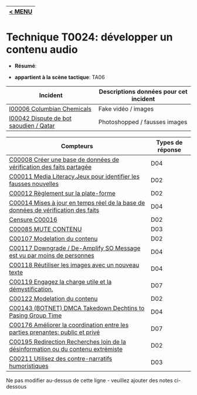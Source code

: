 |[< MENU](../../README.md)|
|---|
# Technique T0024: développer un contenu audio

* **Résumé**:

* **appartient à la scène tactique**: TA06


|Incident |Descriptions données pour cet incident |
|-------- |-------------------- |
|[I00006 Columbian Chemicals](../generated_pages/incidents/I00006.md) |Fake vidéo / images |
|[I00042 Dispute de bot saoudien / Qatar](../generated_pages/incidents/I00042.md) |Photoshopped / fausses images |



|Compteurs |Types de réponse |
|-------- |-------------- |
|[C00008 Créer une base de données de vérification des faits partagée](../generated_pages/counters/C00008.md) |D04 |
|[C00011 Media Literacy.Jeux pour identifier les fausses nouvelles](../generated_pages/counters/C00011.md) |D02 |
|[C00012 Règlement sur la plate-forme](../generated_pages/counters/C00012.md) |D02 |
|[C00014 Mises à jour en temps réel de la base de données de vérification des faits](../generated_pages/counters/C00014.md) |D04 |
|[Censure C00016](../generated_pages/counters/C00016.md) |D02 |
|[C00085 MUTE CONTENU](../generated_pages/counters/C00085.md) |D03 ||[C00096 Renforcez les institutions qui sont toujours des diseurs de vérité](../generated_pages/counters/C00096.md) |D07 |
|[C00107 Modelation du contenu](../generated_pages/counters/C00107.md) |D02 |
|[C00117 Downgrade / De-Amplify SO Message est vu par moins de personnes](../generated_pages/counters/C00117.md) |D04 |
|[C00118 Réutiliser les images avec un nouveau texte](../generated_pages/counters/C00118.md) |D04 |
|[C00119 Engagez la charge utile et la démystification.](../generated_pages/counters/C00119.md) |D07 |
|[C00122 Modelation du contenu](../generated_pages/counters/C00122.md) |D02 |
|[C00143 (BOTNET) DMCA Takedown Dechtins to Pasing Group Time](../generated_pages/counters/C00143.md) |D04 |
|[C00176 Améliorer la coordination entre les parties prenantes: public et privé](../generated_pages/counters/C00176.md) |D07 |
|[C00195 Redirection Recherches loin de la désinformation ou du contenu extrémiste](../generated_pages/counters/C00195.md) |D02 |
|[C00211 Utilisez des contre-narratifs humoristiques](../generated_pages/counters/C00211.md) |D03 ||[C00219 Ajouter des métadonnées au contenu qui sort du contrôle des créateurs de désinformation](../generated_pages/counters/C00219.md) |D04 |


Ne pas modifier au-dessus de cette ligne - veuillez ajouter des notes ci-dessous
